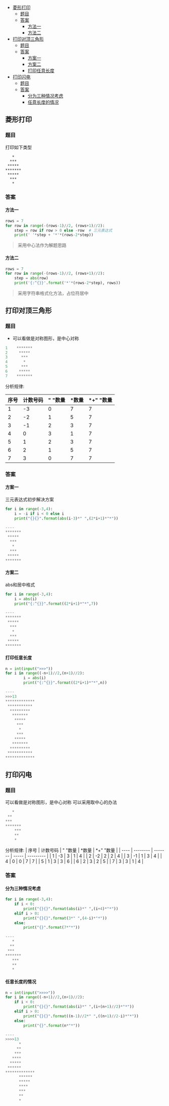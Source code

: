 
  * [菱形打印](#菱形打印)
     * [题目](#题目)
     * [答案](#答案)
        * [方法一](#方法一)
        * [方法二](#方法二)
  * [打印对顶三角形](#打印对顶三角形)
     * [题目](#题目-1)
     * [答案](#答案-1)
        * [方案一](#方案一)
        * [方案二](#方案二)
        * [打印任意长度](#打印任意长度)
  * [打印闪电](#打印闪电)
     * [题目](#题目-2)
     * [答案](#答案-2)
        * [分为三种情况考虑](#分为三种情况考虑)
        * [任意长度的情况](#任意长度的情况)

## 菱形打印

### 题目

打印如下类型

```
   *
  ***
 *****
*******
 *****
  ***
   *
```

### 答案

#### 方法一

```python
rows = 7
for row in range(-(rows-1)//2, (rows+1)//2):
    step = row if row > 0 else -row  # 三元表达式
    print(' '*step + '*'*(rows-2*step))
```

> 采用中心法作为解题思路

#### 方法二

```python
rows = 7
for row in range(-(rows-1)//2, (rows+1)//2):
    step = abs(row)
    print('{:^{}}'.format('*'*(rows-2*step), rows))
```

> 采用字符串格式化方法，占位符居中

## 打印对顶三角形

### 题目

- 可以看做是对称图形，是中心对称

```python
1    *******
2     *****
3      ***    
4       *
5      ***
6     *****
7    *******
```

分析规律:

| 序号 | 计数号码 | " "数量 | *数量 | *+" "数量 |
| ---- | -------- | ------- | ----- | --------- |
| 1    | -3       | 0       | 7     | 7         |
| 2    | -2       | 1       | 5     | 7         |
| 3    | -1       | 2       | 3     | 7         |
| 4    | 0        | 3       | 1     | 7         |
| 5    | 1        | 2       | 3     | 7         |
| 6    | 2        | 1       | 5     | 7         |
| 7    | 3        | 0       | 7     | 7         |

### 答案

#### 方案一

三元表达式初步解决方案

```python
for i in range(-3,4):
    i = -i if i < 0 else i
    print("{}{}".format(abs(i-3)*" ",(2*i+1)*"*"))

----
*******
 *****
  ***
   *
  ***
 *****
*******
```

#### 方案二

abs和居中格式

```python
for i in range(-3,4):
    i = abs(i)
    print("{:^{}}".format((2*i+1)*"*",7))

----
*******
 *****
  ***  
   *   
  ***  
 *****
*******
```

#### 打印任意长度

```python
n = int(input(">>>"))
for i in range((-n+1)//2,(n+1)//2):
        i = abs(i)
        print("{:^{}}".format((2*i+1)*"*",n))

----
>>>13
*************
 ***********
  *********  
   *******   
    *****    
     ***     
      *      
     ***     
    *****    
   *******   
  *********  
 ***********
*************
```

## 打印闪电

### 题目

可以看做是对称图形，是中心对称
可以采用取中心的办法


 ```Python
    *
  **
 ***
*******
     ***
     **
     *
 ```

 分析规律:
| 序号 | 计数号码 | " "数量 | *数量 | *+" "数量 |
| ---- | -------- | ------- | ----- | --------- |
| 1    | -3       | 3       | 1     | 4         |
| 2    | -2       | 2       | 2     | 4         |
| 3    | -1       | 1       | 3     | 4         |
| 4    | 0        | 0       | 7     | 7         |
| 5    | 1        | 3       | 3     | 6         |
| 6    | 2        | 3       | 2     | 5         |
| 7    | 3        | 3       | 1     | 4         |

### 答案

#### 分为三种情况考虑

```python
for i in range(-3,4):
	if i < 0:
		print("{}{}".format(abs(i)*" ",(i+4)*"*"))
	elif i > 0:
		print("{}{}".format(3*" ",(4-i)*"*"))
	else:
		print("{}".format(7*"*"))

----
   *
  **
 ***
*******
   ***
   **
   *
```

#### 任意长度的情况

```Python
n = int(input(">>>>"))
for i in range((-n+1)//2,(n+1)//2):
	if i < 0:
		print("{}{}".format(abs(i)*" ",(i+(n+1)//2)*"*"))
	elif i > 0:
		print("{}{}".format((n-1)//2*" ",((n+1)//2-i)*"*"))
	else:
		print("{}".format(n*"*"))

----
>>>>13
      *
     **
    ***
   ****
  *****
 ******
*************
      ******
      *****
      ****
      ***
      **
      *
```